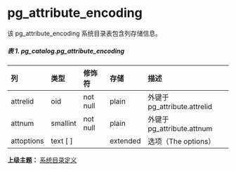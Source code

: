 # pg\_attribute\_encoding

该 pg\_attribute\_encoding 系统目录表包含列存储信息。

##### 表 1. pg\_catalog.pg\_attribute\_encoding

| 列 | 类型 | 修饰符 | 存储 | 描述 |
| :--- | :--- | :--- | :--- | :--- |
| attrelid | oid | not null | plain | 外键于pg\_attribute.attrelid |
| attnum | smallint | not null | plain | 外键于pg\_attribute.attnum |
| attoptions | text \[ \] |  | extended | 选项（The options） |

**上级主题：** [系统目录定义](./README.md)
